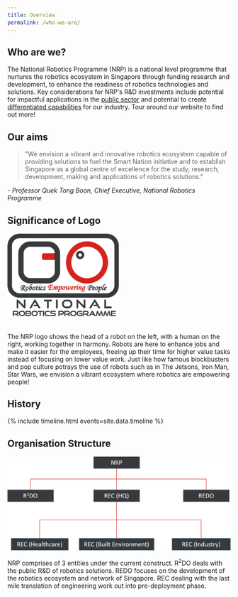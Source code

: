 ```yaml
---
title: Overview
permalink: /who-we-are/
---
```

## Who are we?
The National Robotics Programme (NRP) is a national level programme that nurtures the robotics ecosystem in Singapore through funding research and development, to enhance the readiness of robotics technologies and solutions. Key considerations for NRP's R&D investments include potential for impactful applications in the [public sector](/research/#rds) and potential to create [differentiated capabilities](/research/#rect) for our industry. Tour around our website to find out more!

## Our aims
>"We envision a vibrant and innovative robotics ecosystem capable of providing solutions to fuel the Smart Nation initiative and to establish Singapore as a global centre of excellence for the study, research, development, making and applications of robotics solutions."  
  
\- *Professor Quek Tong Boon, Chief Executive, National Robotics Programme*  
  
## Significance of Logo
<img style="max-width:50%;margin-bottom:20px;" src="/images/nrp-logo.png">
  
The NRP logo shows the head of a robot on the left, with a human on the right, working together in harmony. Robots are here to enhance jobs and make it easier for the employees, freeing up their time for higher value tasks instead of focusing on lower value work. Just like how famous blockbusters and pop culture potrays the use of robots such as in The Jetsons, Iron Man, Star Wars, we envision a vibrant ecosystem where robotics are empowering people!
  
## History
  
{% include timeline.html events=site.data.timeline %}
  
## Organisation Structure  
![NRP Organisation Structure](/images/orgstruct.png)

NRP comprises of 3 entities under the current construct. R<sup>2</sup>DO deals with the public R&D of robotics solutions. REDO focuses on the development of the robotics ecosystem and network of Singapore. REC dealing with the last mile translation of engineering work out into pre-deployment phase.